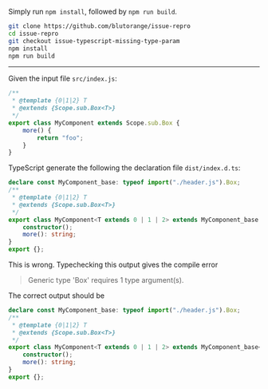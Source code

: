 Simply run `npm install`, followed by `npm run build`.

```sh
git clone https://github.com/blutorange/issue-repro
cd issue-repro
git checkout issue-typescript-missing-type-param
npm install
npm run build
```

---

Given the input file `src/index.js`:

```js
/**
 * @template {0|1|2} T
 * @extends {Scope.sub.Box<T>}
 */
export class MyComponent extends Scope.sub.Box {
    more() {
        return "foo";
    }
}
```

TypeScript generate the following the declaration file `dist/index.d.ts`:

```ts
declare const MyComponent_base: typeof import("./header.js").Box;
/**
 * @template {0|1|2} T
 * @extends {Scope.sub.Box<T>}
 */
export class MyComponent<T extends 0 | 1 | 2> extends MyComponent_base {
    constructor();
    more(): string;
}
export {};
```

This is wrong. Typechecking this output gives the compile error

> Generic type 'Box<T>' requires 1 type argument(s).

The correct output should be 

```ts
declare const MyComponent_base: typeof import("./header.js").Box;
/**
 * @template {0|1|2} T
 * @extends {Scope.sub.Box<T>}
 */
export class MyComponent<T extends 0 | 1 | 2> extends MyComponent_base<T> {
    constructor();
    more(): string;
}
export {};
```
